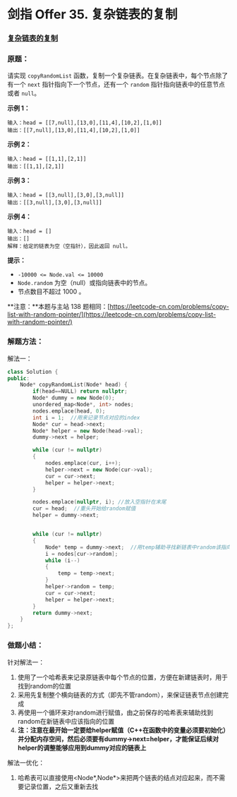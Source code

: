 # 剑指 Offer 35. 复杂链表的复制

### [复杂链表的复制](https://leetcode-cn.com/problems/fu-za-lian-biao-de-fu-zhi-lcof/)

### 原题：

请实现 `copyRandomList` 函数，复制一个复杂链表。在复杂链表中，每个节点除了有一个 `next` 指针指向下一个节点，还有一个 `random` 指针指向链表中的任意节点或者 `null`。

**示例 1：**

```
输入：head = [[7,null],[13,0],[11,4],[10,2],[1,0]]
输出：[[7,null],[13,0],[11,4],[10,2],[1,0]]
```

**示例 2：**

```
输入：head = [[1,1],[2,1]]
输出：[[1,1],[2,1]]
```

**示例 3：**

```
输入：head = [[3,null],[3,0],[3,null]]
输出：[[3,null],[3,0],[3,null]]
```

**示例 4：**

```
输入：head = []
输出：[]
解释：给定的链表为空（空指针），因此返回 null。
```

**提示：**

* `-10000 <= Node.val <= 10000`
* `Node.random` 为空（null）或指向链表中的节点。
* 节点数目不超过 1000 。

**注意：**本题与主站 138 题相同：[https://leetcode-cn.com/problems/copy-list-with-random-pointer/](https://leetcode-cn.com/problems/copy-list-with-random-pointer/)

### 解题方法：

解法一：

```cpp
class Solution {
public:
    Node* copyRandomList(Node* head) {
        if(head==NULL) return nullptr;
        Node* dummy = new Node(0);
        unordered_map<Node*, int> nodes;
        nodes.emplace(head, 0);
        int i = 1;  //用来记录节点对应的index
        Node* cur = head->next;
        Node* helper = new Node(head->val);
        dummy->next = helper;

        while (cur != nullptr)
        {
            nodes.emplace(cur, i++);
            helper->next = new Node(cur->val);
            cur = cur->next;
            helper = helper->next;
        }

        nodes.emplace(nullptr, i); //放入空指针在末尾
        cur = head;  //重头开始给random赋值
        helper = dummy->next;


        while (cur != nullptr)
        {
            Node* temp = dummy->next;  //用temp辅助寻找新链表中random该指向的节点,放在循环内部，以便每次寻找前都都初始化
            i = nodes[cur->random];
            while (i--)
            {
                temp = temp->next;
            }
            helper->random = temp;
            cur = cur->next;
            helper = helper->next;
        }
        return dummy->next;
    }
};
```

### 做题小结：

针对解法一：

1. 使用了一个哈希表来记录原链表中每个节点的位置，方便在新建链表时，用于找到random的位置
2. 采用先复制整个横向链表的方式（即先不管random），来保证链表节点创建完成
3. 再使用一个循环来对random进行赋值，由之前保存的哈希表来辅助找到random在新链表中应该指向的位置
4. **注：注意在最开始一定要给helper赋值（C++在函数中的变量必须要初始化）并分配内存空间，然后必须要有dummy->next=helper，才能保证后续对helper的调整能够应用到dummy对应的链表上**

解法一优化：

1. 哈希表可以直接使用\<Node\*,Node\*>来把两个链表的结点对应起来，而不需要记录位置，之后又重新去找

